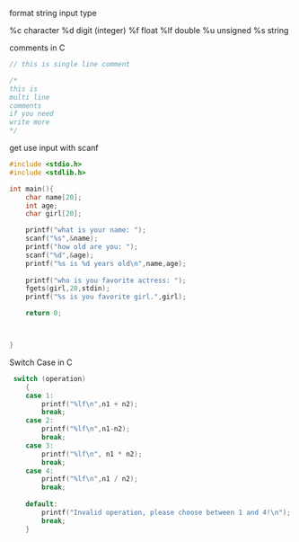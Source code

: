 format string 	input type

%c 	            character
%d 	            digit (integer)
%f 	            float
%lf 	        double
%u 	            unsigned
%s 	            string

comments in C
```c
// this is single line comment

/*
this is 
multi line
comments 
if you need 
write more
*/
```

get use input with scanf

```c
#include <stdio.h>
#include <stdlib.h>

int main(){
    char name[20];
    int age;
    char girl[20];

    printf("what is your name: ");
    scanf("%s",&name);
    printf("how old are you: ");
    scanf("%d",&age);
    printf("%s is %d years old\n",name,age);
    
    printf("who is you favorite actress: ");
    fgets(girl,20,stdin);
    printf("%s is you favorite girl.",girl);

    return 0;



}
```

Switch Case in C

```c
 switch (operation)
    {
    case 1:
        printf("%lf\n",n1 + n2);
        break;
    case 2:
        printf("%lf\n",n1-n2);
        break;
    case 3:
        printf("%lf\n", n1 * n2);
        break;
    case 4:
        printf("%lf\n",n1 / n2);
        break;
    
    default:
        printf("Invalid operation, please choose between 1 and 4!\n");
        break;
    }
```